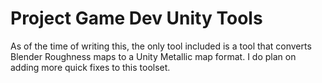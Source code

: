 # Project Game Dev Unity Tools
As of the time of writing this, the only tool included is a tool that converts Blender Roughness maps to a Unity Metallic map format.
I do plan on adding more quick fixes to this toolset. 
